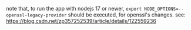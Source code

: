 note that, to run the app with nodejs 17 or newer, `export NODE_OPTIONS=--openssl-legacy-provider` should be executed, for openssl's changes.
see: https://blog.csdn.net/zp357252539/article/details/122559236
